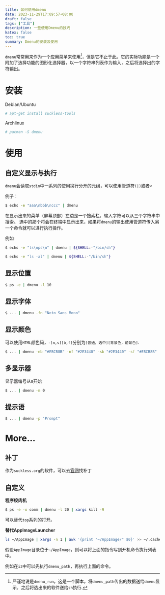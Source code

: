 ```yaml
---
title: 如何使用dmenu
date: 2023-11-29T17:09:57+08:00
draft: false
tags: ["工具"]
description: 一些使用Dmenu的技巧
katex: false
toc: true
summary: Dmenu的安装及使用
---
```


`dmenu`常常用来作为一个应用菜单来使用[^1]，但是它不止于此。它的实际功能是一个附加了选择功能的图形化选择器，以一个字符串列表作为输入，之后将选择出的字符输出。

# 安装

Debian/Ubuntu

``` bash
# apt-get install suckless-tools
```

Archlinux

``` bash
# pacman -S dmenu
```

# 使用

## 自定义显示与执行

`dmenu`会读取`stdin`中一系列的使用换行分开的元组，可以使用管道符`(|)`或者`<`

例子：

``` bash
$ echo -e "aaa\nbbb\nccc" | dmenu
```

在显示出来的菜单（屏幕顶部）左边是一个搜索栏，输入字符可以从三个字符串中搜索。
选中的那个将会在终端中显示出来，如果将`dmenu`的输出使用管道符传入另一个命令就可以进行执行操作。

例如

``` bash
$ echo -e "ls\nps\n" | dmenu | ${SHELL:-"/bin/sh"}

$ echo -e "ls -al" | dmenu | ${SHELL:-"/bin/sh"}
```

## 显示位置

``` bash
$ ps -e | dmenu -l 10
```

## 显示字体

``` bash
$ ... | dmenu -fn "Noto Sans Mono"
```

## 显示颜色

可以使用`HTML`颜色码，`-[n,s][b,f]`分别为`[普通，选中][背景色，前景色]`.

``` bash
$ ... | dmenu -nb "#EBCB8B" -nf "#2E3440" -sb "#2E3440" -sf "#EBCB8B"
```

## 多显示器

显示器编号从`0`开始

``` bash
$ ... | dmenu -m 0
```

## 提示语

``` bash
$ ... | dmenu -p "Prompt"
```

# More...

## 补丁

作为`suckless.org`的软件，可以去[官网](https://tools.suckless.org/dmenu/patches/)找补丁

## 自定义

**程序绞肉机**

``` bash
$ ps -e -o comm | dmenu -l 20 | xargs kill -9
```

可以替代`top`系列的打开。

**替代AppImageLauncher**

``` bash
ls ~/AppImage | xargs -n 1 | awk '{print "~/AppImage/" $0}' >> ~/.cache/dmenu_run
```

假设`AppImage`目录位于`~/AppImage`，则可以将上面的指令写到开机命令执行列表中。

例如在`i3`中可以先执行`dmenu_path`，再执行上面的命令。

[^1]:严谨地说是`dmenu_run`，这是一个脚本，将`dmenu_path`传出的数据送给`dmenu`显示，之后将选出来的软件送给`sh`执行.
